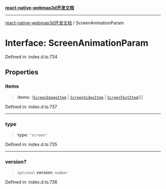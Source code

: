 [**react-native-webmap3d开发文档**](../README.md)

***

[react-native-webmap3d开发文档](../globals.md) / ScreenAnimationParam

# Interface: ScreenAnimationParam

Defined in: index.d.ts:734

## Properties

### items

> **items**: ([`ScreenImageItem`](ScreenImageItem.md) \| [`ScreenVideoItem`](ScreenVideoItem.md) \| [`ScreenTextItem`](ScreenTextItem.md))[]

Defined in: index.d.ts:737

***

### type

> **type**: `"screen"`

Defined in: index.d.ts:735

***

### version?

> `optional` **version**: `number`

Defined in: index.d.ts:736
